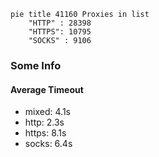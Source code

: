 
```mermaid
pie title 41160 Proxies in list
    "HTTP" : 28398
    "HTTPS": 10795
    "SOCKS" : 9106
```

### Some Info
#### Average Timeout

- mixed: 4.1s
- http: 2.3s
- https: 8.1s
- socks: 6.4s